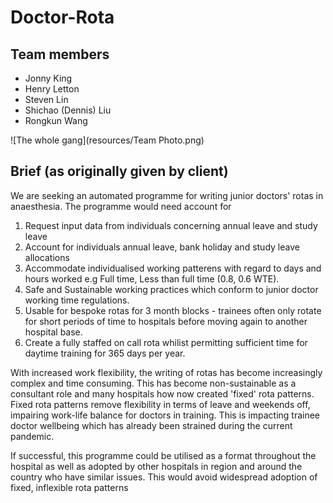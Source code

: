 # Doctor-Rota

## Team members

- Jonny King
- Henry Letton
- Steven Lin
- Shichao (Dennis) Liu
- Rongkun Wang

![The whole gang](resources/Team Photo.png)

## Brief (as originally given by client)

We are seeking an automated programme for writing junior doctors' rotas in anaesthesia. The programme would need account for
1. Request input data from individuals concerning annual leave and study leave
2. Account for individuals annual leave, bank holiday and study leave allocations
3. Accommodate individualised working patterens with regard to days and hours worked e.g Full time, Less than full time (0.8, 0.6 WTE).
4. Safe and Sustainable working practices which conform to junior doctor working time regulations.
5. Usable for bespoke rotas for 3 month blocks - trainees often only rotate for short periods of time to hospitals before moving again to another hospital base.
6. Create a fully staffed on call rota whilist permitting sufficient time for daytime training for 365 days per year.

With increased work flexibility, the writing of rotas has become increasingly complex and time consuming. This has become non-sustainable as a consultant role and many hospitals how now created 'fixed' rota patterns. Fixed rota patterns remove flexibility in terms of leave and weekends off, impairing work-life balance for doctors in training. This is impacting trainee doctor wellbeing which has already been strained during the current pandemic.

If successful, this programme could be utilised as a format throughout the hospital as well as adopted by other hospitals in region and around the country who have similar issues. This would avoid widespread adoption of fixed, inflexible rota patterns
